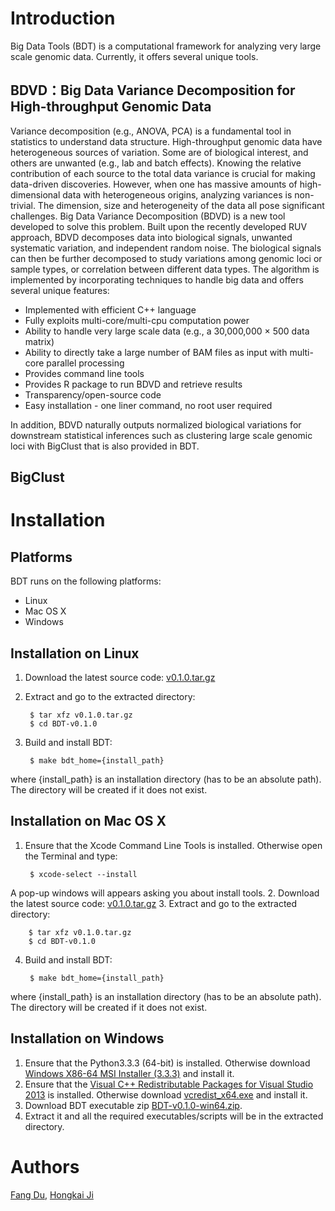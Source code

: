 # Introduction
Big Data Tools (BDT) is a computational framework for analyzing very large scale genomic data. Currently, it offers several unique tools.

## BDVD：Big Data Variance Decomposition for High-throughput Genomic Data
Variance decomposition (e.g., ANOVA, PCA) is a fundamental tool in statistics to
understand data structure. High-throughput genomic data have heterogeneous sources of variation. Some are of biological interest, and others are unwanted (e.g., lab and batch effects). Knowing the relative contribution of each source to the total data variance is crucial for making data-driven discoveries. However, when one has massive amounts of high-dimensional data with heterogeneous origins, analyzing variances is non-trivial. The dimension, size and heterogeneity of the data all pose significant challenges. Big Data Variance Decomposition (BDVD) is a new tool developed to solve this problem. Built upon the recently developed RUV approach, BDVD decomposes data into biological signals, unwanted systematic variation, and independent random noise. The biological signals can then be further decomposed to study variations among genomic loci or sample types, or correlation between different data types. The algorithm is implemented by incorporating techniques to handle big data and offers several unique features:
- Implemented with efficient C++ language
- Fully exploits multi-core/multi-cpu computation power
- Ability to handle very large scale data  (e.g., a 30,000,000 × 500 data matrix)
- Ability to directly take a large number of BAM files as input with multi-core parallel processing
- Provides command line tools
- Provides R package to run BDVD and retrieve results
- Transparency/open-source code
- Easy installation - one liner command, no root user required

In addition, BDVD naturally outputs normalized biological variations for downstream statistical inferences such as clustering large scale genomic loci with BigClust that is also provided in BDT.

## BigClust

# Installation
## Platforms
BDT runs on the following platforms:
- Linux
- Mac OS X
- Windows

## Installation on Linux
1. Download the latest source code:  [v0.1.0.tar.gz](https://github.com/fangdu64/BDT/archive/v0.1.0.tar.gz)
2. Extract and go to the extracted directory:

        $ tar xfz v0.1.0.tar.gz
        $ cd BDT-v0.1.0
3. Build and install BDT:

        $ make bdt_home={install_path}
where {install_path} is an installation directory (has to be an absolute path). The directory will be created if it does not exist.

## Installation on Mac OS X
1. Ensure that the Xcode Command Line Tools is installed. Otherwise open the Terminal and type:

        $ xcode-select --install
A pop-up windows will appears asking you about install tools.
2. Download the latest source code:  [v0.1.0.tar.gz](https://github.com/fangdu64/BDT/archive/v0.1.0.tar.gz)
3. Extract and go to the extracted directory:

        $ tar xfz v0.1.0.tar.gz
        $ cd BDT-v0.1.0
4. Build and install BDT:

        $ make bdt_home={install_path}
where {install_path} is an installation directory (has to be an absolute path). The directory will be created if it does not exist.

## Installation on Windows
1. Ensure that the Python3.3.3 (64-bit) is installed. Otherwise download [Windows X86-64 MSI Installer (3.3.3)](https://www.python.org/ftp/python/3.3.3/python-3.3.3.amd64.msi) and install it.
2. Ensure that the [Visual C++ Redistributable Packages for Visual Studio 2013](https://www.microsoft.com/en-us/download/details.aspx?id=40784) is installed. Otherwise download [vcredist_x64.exe](https://www.microsoft.com/en-us/download/details.aspx?id=40784) and install it.
3. Download BDT executable zip [BDT-v0.1.0-win64.zip](https://github.com/fangdu64/BDT/releases/download/v0.1.0/BDT-v0.1.0-Win64.zip).
4. Extract it and all the required executables/scripts will be in the extracted directory.

# Authors
[Fang Du](https://www.linkedin.com/pub/fang-du/73/424/786), [Hongkai Ji](http://www.biostat.jhsph.edu/~hji/)

